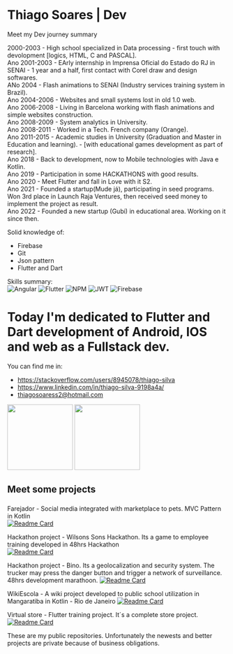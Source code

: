# Thiago Soares | Dev

Meet my Dev journey summary

2000-2003 - High school specialized in Data processing - first touch with devolopment [logics, HTML, C and PASCAL].<br>
Ano 2001-2003 - EArly internship in Imprensa Oficial do Estado do RJ in SENAI - 1 year and a half, first contact with Corel draw and design softwares.<br>
ANo 2004 - Flash animations to SENAI (Industry services training system in Brazil).<br>
Ano 2004-2006 - Websites and small systems lost in old 1.0 web.<br>
Ano 2006-2008 - Living in Barcelona working with flash animations and simple websites construction.<br>
Ano 2008-2009 - System analytics in University.<br>
Ano 2008-2011 - Worked in a Tech. French company (Orange). <br>
Ano 2011-2015 - Academic studies in University (Graduation and Master in Education and learning). - [with educational games development as part of research]. <br>
Ano 2018 - Back to development, now to Mobile technologies with Java e Kotlin. <br>
Ano 2019 - Participation in some HACKATHONS with good results.<br>
Ano 2020 - Meet Flutter and fall in Love with it S2. <br>
Ano 2021 - Founded a startup(Mude já), participating in seed programs. Won 3rd place in Launch Raja Ventures, then received seed money to implement the project as result.<br>
Ano 2022 - Founded a new startup (Gubi) in educational area. Working on it since then. <br>

Solid knowledge of:
- Firebase
- Git
- Json pattern
- Flutter and Dart

Skills summary:<br>
![Angular](https://img.shields.io/badge/angular-%23DD0031.svg?style=for-the-badge&logo=angular&logoColor=white) ![Flutter](https://img.shields.io/badge/Flutter-%2302569B.svg?style=for-the-badge&logo=Flutter&logoColor=white) ![NPM](https://img.shields.io/badge/NPM-%23000000.svg?style=for-the-badge&logo=npm&logoColor=white) ![JWT](https://img.shields.io/badge/JWT-black?style=for-the-badge&logo=JSON%20web%20tokens) ![Firebase](https://img.shields.io/badge/firebase-%23039BE5.svg?style=for-the-badge&logo=firebase)


# Today I'm dedicated to Flutter and Dart development of Android, IOS and web as a Fullstack dev.

You can find me in:
- https://stackoverflow.com/users/8945078/thiago-silva
- https://www.linkedin.com/in/thiago-silva-9198a4a/
- thiagosoaress2@hotmail.com

<div>
 
 <img height="150" src="https://github-readme-stats.vercel.app/api?username=thiagosoaress2&hide=contribs,prs&show_icons=true&include_all_commits=true&count_private=true"/>
 <img height="150" src="https://github-readme-stats.vercel.app/api/top-langs/?username=thiagosoaress2&theme=white-blue&layout=compact"/>
</div>

## Meet some projects <h3>
 
Farejador - Social media integrated with marketplace to pets. MVC Pattern in Kotlin<br> 
[![Readme Card](https://github-readme-stats.vercel.app/api/pin/?username=thiagosoaress2&repo=fareja)](https://github.com/thiagosoaress2/fareja)

Hackathon project - Wilsons Sons Hackathon. Its a game to employee training developed in 48hrs Hackathon <br>
  [![Readme Card](https://github-readme-stats.vercel.app/api/pin/?username=thiagosoaress2&repo=wilsonsonsApp)](https://github.com/thiagosoaress2/wilsonsonsApp)

Hackathon project - Bino. Its a geolocalization and security system. The trucker may press the danger button and trigger a network of surveillance. 48hrs development marathoon.
  [![Readme Card](https://github-readme-stats.vercel.app/api/pin/?username=thiagosoaress2&repo=Bino4)](https://github.com/thiagosoaress2/Bino4)

  WikiEscola - A wiki  project developed to public school utilization in Mangaratiba in Kotlin - Rio de Janeiro
  [![Readme Card](https://github-readme-stats.vercel.app/api/pin/?username=thiagosoaress2&repo=wikiEscola )](https://github.com/thiagosoaress2/wikiEscola )
  
  
Virtual store - Flutter training project. It´s a complete store project.  
[![Readme Card](https://github-readme-stats.vercel.app/api/pin/?username=thiagosoaress2&repo=lojavirtualFlutter
)](https://github.com/thiagosoaress2/lojavirtualFlutter
)
  
These are my public repositories. Unfortunately the newests and better projects are private because of business obligations.
 

  
  
  


